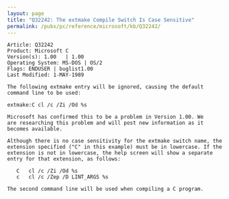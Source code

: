 ```yaml
---
layout: page
title: "Q32242: The extmake Compile Switch Is Case Sensitive"
permalink: /pubs/pc/reference/microsoft/kb/Q32242/
---
```


	Article: Q32242
	Product: Microsoft C
	Version(s): 1.00   | 1.00
	Operating System: MS-DOS | OS/2
	Flags: ENDUSER | buglist1.00
	Last Modified: 1-MAY-1989
	
	The following extmake entry will be ignored, causing the default
	command line to be used:
	
	extmake:C cl /c /Zi /Od %s
	
	Microsoft has confirmed this to be a problem in Version 1.00. We
	are researching this problem and will post new information as it
	becomes available.
	
	Although there is no case sensitivity for the extmake switch name, the
	extension specified ("C" in this example) must be in lowercase. If the
	extension is not in lowercase, the help screen will show a separate
	entry for that extension, as follows:
	
	   C   cl /c /Zi /Od %s
	   c   cl /c /Zep /D LINT_ARGS %s
	
	The second command line will be used when compiling a C program.
